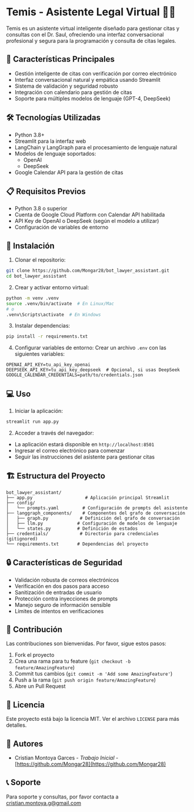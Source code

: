 # Temis - Asistente Legal Virtual 👩‍⚖️

Temis es un asistente virtual inteligente diseñado para gestionar citas y consultas con el Dr. Saul, ofreciendo una interfaz conversacional profesional y segura para la programación y consulta de citas legales.

## 🌟 Características Principales

- Gestión inteligente de citas con verificación por correo electrónico
- Interfaz conversacional natural y empática usando Streamlit
- Sistema de validación y seguridad robusto
- Integración con calendario para gestión de citas
- Soporte para múltiples modelos de lenguaje (GPT-4, DeepSeek)

## 🛠️ Tecnologías Utilizadas

- Python 3.8+
- Streamlit para la interfaz web
- LangChain y LangGraph para el procesamiento de lenguaje natural
- Modelos de lenguaje soportados:
  - OpenAI
  - DeepSeek
- Google Calendar API para la gestión de citas

## 📋 Requisitos Previos

- Python 3.8 o superior
- Cuenta de Google Cloud Platform con Calendar API habilitada
- API Key de OpenAI o DeepSeek (según el modelo a utilizar)
- Configuración de variables de entorno

## 🚀 Instalación

1. Clonar el repositorio:
```bash
git clone https://github.com/Mongar28/bot_lawyer_assistant.git
cd bot_lawyer_assistant
```

2. Crear y activar entorno virtual:
```bash
python -m venv .venv
source .venv/bin/activate  # En Linux/Mac
# o
.venv\Scripts\activate  # En Windows
```

3. Instalar dependencias:
```bash
pip install -r requirements.txt
```

4. Configurar variables de entorno:
Crear un archivo `.env` con las siguientes variables:
```
OPENAI_API_KEY=tu_api_key_openai
DEEPSEEK_API_KEY=tu_api_key_deepseek  # Opcional, si usas DeepSeek
GOOGLE_CALENDAR_CREDENTIALS=path/to/credentials.json
```

## 💻 Uso

1. Iniciar la aplicación:
```bash
streamlit run app.py
```

2. Acceder a través del navegador:
- La aplicación estará disponible en `http://localhost:8501`
- Ingresar el correo electrónico para comenzar
- Seguir las instrucciones del asistente para gestionar citas

## 🏗️ Estructura del Proyecto

```
bot_lawyer_assistant/
├── app.py                    # Aplicación principal Streamlit
├── config/
│   └── prompts.yaml         # Configuración de prompts del asistente
├── langgraph_components/    # Componentes del grafo de conversación
│   ├── graph.py            # Definición del grafo de conversación
│   ├── llm.py             # Configuración de modelos de lenguaje
│   └── states.py          # Definición de estados
├── credentials/            # Directorio para credenciales (gitignored)
└── requirements.txt       # Dependencias del proyecto
```

## 🔒 Características de Seguridad

- Validación robusta de correos electrónicos
- Verificación en dos pasos para acceso
- Sanitización de entradas de usuario
- Protección contra inyecciones de prompts
- Manejo seguro de información sensible
- Límites de intentos en verificaciones

## 🤝 Contribución

Las contribuciones son bienvenidas. Por favor, sigue estos pasos:

1. Fork el proyecto
2. Crea una rama para tu feature (`git checkout -b feature/AmazingFeature`)
3. Commit tus cambios (`git commit -m 'Add some AmazingFeature'`)
4. Push a la rama (`git push origin feature/AmazingFeature`)
5. Abre un Pull Request

## 📝 Licencia

Este proyecto está bajo la licencia MIT. Ver el archivo `LICENSE` para más detalles.

## 👥 Autores

- Cristian Montoya Garces - *Trabajo Inicial* - [https://github.com/Mongar28](https://github.com/Mongar28)

## 📞 Soporte

Para soporte y consultas, por favor contacta a cristian.montoya.g@gmail.com 